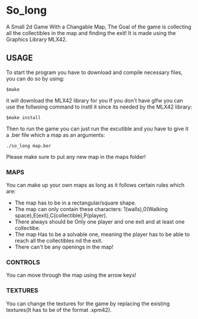 # So_long
A Small 2d Game With a Changable Map, The Goal of the game is collecting all the collectibles in the map and finding the exit!
It is made using the Graphics Library MLX42.
## USAGE
To start the program you have to download and compile necessary files, you can do so by using:
```
$make
```
it will download the MLX42 library for you
If you don't have glfw you can use the follwoing command to instll it since its needed by the MLX42 library:
```
$make install
```
Then to run the game you can just run the excutible and you have to give it a .ber file which a map as an arguments:
```
./so_long map.ber
```
Please make sure to put any new map in the maps folder!

### MAPS
You can make up your own maps as long as it follows certain rules which are:
- The map has to be in a rectangular/square shape.
- The map can only contain these characters: 1(walls),0(Walking space),E(exit),C(collectible),P(player).
- There always should be Only one player and one exit and at least one collectibe.
- The map Has to be a solvable one, meaning the player has to be able to reach all the collectibles nd the exit.
- There can't be any openings in the map!

### CONTROLS
You can move through the map using the arrow keys!

### TEXTURES
You can change the textures for the game by replacing the existing textures(It has to be of the format .xpm42).
